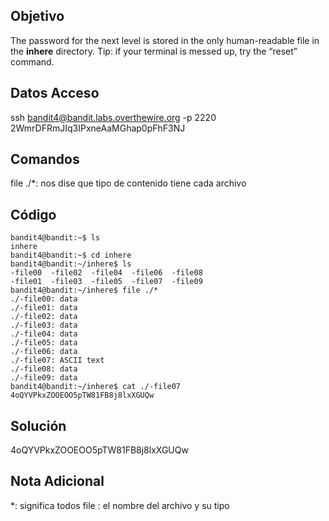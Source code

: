 ## Objetivo
The password for the next level is stored in the only human-readable file in the **inhere** directory. Tip: if your terminal is messed up, try the “reset” command.
## Datos Acceso 
ssh bandit4@bandit.labs.overthewire.org -p 2220
2WmrDFRmJIq3IPxneAaMGhap0pFhF3NJ
## Comandos
file ./*:  nos dise que tipo de contenido tiene cada archivo
## Código
```
bandit4@bandit:~$ ls
inhere
bandit4@bandit:~$ cd inhere
bandit4@bandit:~/inhere$ ls
-file00  -file02  -file04  -file06  -file08
-file01  -file03  -file05  -file07  -file09
bandit4@bandit:~/inhere$ file ./*
./-file00: data
./-file01: data
./-file02: data
./-file03: data
./-file04: data
./-file05: data
./-file06: data
./-file07: ASCII text
./-file08: data
./-file09: data
bandit4@bandit:~/inhere$ cat ./-file07
4oQYVPkxZOOEOO5pTW81FB8j8lxXGUQw
```
## Solución 
4oQYVPkxZOOEOO5pTW81FB8j8lxXGUQw
## Nota Adicional
*: significa todos
file : el nombre del archivo y su tipo